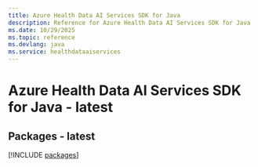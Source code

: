 ```yaml
---
title: Azure Health Data AI Services SDK for Java
description: Reference for Azure Health Data AI Services SDK for Java
ms.date: 10/29/2025
ms.topic: reference
ms.devlang: java
ms.service: healthdataaiservices
---
```

# Azure Health Data AI Services SDK for Java - latest
## Packages - latest
[!INCLUDE [packages](health-data-ai-services-index.md)]